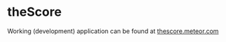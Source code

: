 # theScore

Working (development) application can be found at [thescore.meteor.com](thescore.meteor.com)
